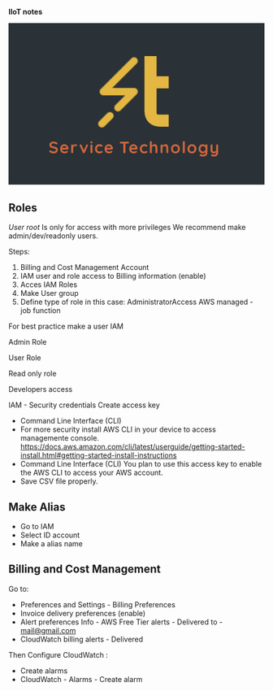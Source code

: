 **IIoT notes**

![alt text](<Screenshot%202024-11-10%20164531.png>)

## Roles 
*User root*  Is only for access with more privileges
We recommend make admin/dev/readonly users.

Steps: 

1. Billing and Cost Management
Account
2. IAM user and role access to Billing information  (enable)
3. Acces IAM Roles
4. Make User group
5. Define type of role in this case: AdministratorAccess
AWS managed - job function 

For best practice make a user IAM 

Admin Role

User Role

Read only role

Developers access

IAM - Security credentials  Create access key

- Command Line Interface (CLI) 
- For more security install AWS CLI in your device to access managemente console. https://docs.aws.amazon.com/cli/latest/userguide/getting-started-install.html#getting-started-install-instructions 
- Command Line Interface (CLI)
You plan to use this access key to enable the AWS CLI to access your AWS account.
- Save CSV file properly.

## Make Alias
- Go to IAM 
- Select ID account
- Make a alias name
 
## Billing and Cost Management
 
 Go to: 
 - Preferences and Settings - Billing Preferences 
 - Invoice delivery preferences (enable)
 - Alert preferences Info - AWS Free Tier alerts - Delivered to - mail@gmail.com
 - CloudWatch billing alerts - Delivered

 Then Configure CloudWatch : 

-  Create alarms 
- CloudWatch  - Alarms - Create alarm